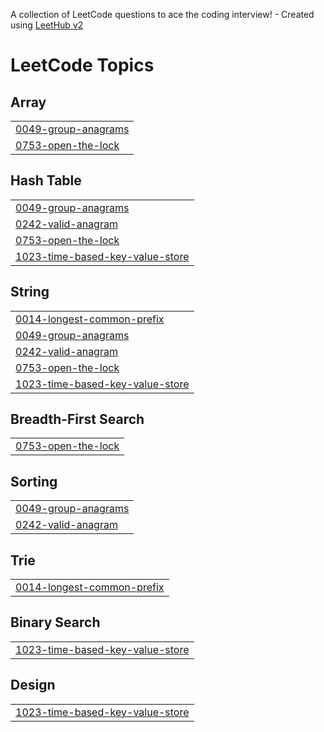 A collection of LeetCode questions to ace the coding interview! - Created using [LeetHub v2](https://github.com/arunbhardwaj/LeetHub-2.0)
<!---LeetCode Topics Start-->
# LeetCode Topics
## Array
|  |
| ------- |
| [0049-group-anagrams](https://github.com/MrSanketPrajapatissp/Java-DSA-/tree/master/0049-group-anagrams) |
| [0753-open-the-lock](https://github.com/MrSanketPrajapatissp/Java-DSA-/tree/master/0753-open-the-lock) |
## Hash Table
|  |
| ------- |
| [0049-group-anagrams](https://github.com/MrSanketPrajapatissp/Java-DSA-/tree/master/0049-group-anagrams) |
| [0242-valid-anagram](https://github.com/MrSanketPrajapatissp/Java-DSA-/tree/master/0242-valid-anagram) |
| [0753-open-the-lock](https://github.com/MrSanketPrajapatissp/Java-DSA-/tree/master/0753-open-the-lock) |
| [1023-time-based-key-value-store](https://github.com/MrSanketPrajapatissp/Java-DSA-/tree/master/1023-time-based-key-value-store) |
## String
|  |
| ------- |
| [0014-longest-common-prefix](https://github.com/MrSanketPrajapatissp/Java-DSA-/tree/master/0014-longest-common-prefix) |
| [0049-group-anagrams](https://github.com/MrSanketPrajapatissp/Java-DSA-/tree/master/0049-group-anagrams) |
| [0242-valid-anagram](https://github.com/MrSanketPrajapatissp/Java-DSA-/tree/master/0242-valid-anagram) |
| [0753-open-the-lock](https://github.com/MrSanketPrajapatissp/Java-DSA-/tree/master/0753-open-the-lock) |
| [1023-time-based-key-value-store](https://github.com/MrSanketPrajapatissp/Java-DSA-/tree/master/1023-time-based-key-value-store) |
## Breadth-First Search
|  |
| ------- |
| [0753-open-the-lock](https://github.com/MrSanketPrajapatissp/Java-DSA-/tree/master/0753-open-the-lock) |
## Sorting
|  |
| ------- |
| [0049-group-anagrams](https://github.com/MrSanketPrajapatissp/Java-DSA-/tree/master/0049-group-anagrams) |
| [0242-valid-anagram](https://github.com/MrSanketPrajapatissp/Java-DSA-/tree/master/0242-valid-anagram) |
## Trie
|  |
| ------- |
| [0014-longest-common-prefix](https://github.com/MrSanketPrajapatissp/Java-DSA-/tree/master/0014-longest-common-prefix) |
## Binary Search
|  |
| ------- |
| [1023-time-based-key-value-store](https://github.com/MrSanketPrajapatissp/Java-DSA-/tree/master/1023-time-based-key-value-store) |
## Design
|  |
| ------- |
| [1023-time-based-key-value-store](https://github.com/MrSanketPrajapatissp/Java-DSA-/tree/master/1023-time-based-key-value-store) |
<!---LeetCode Topics End-->
